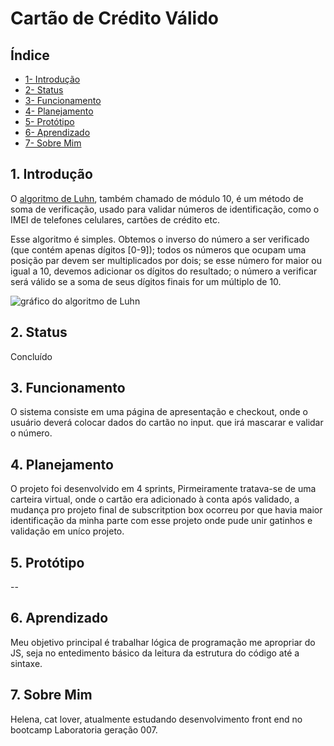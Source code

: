 # Cartão de Crédito Válido

## Índice


   * [1- Introdução](#introdução)
   * [2- Status](#status)
   * [3- Funcionamento](#funcionamento)
   * [4- Planejamento](#planejamento)
   * [5- Protótipo](#protótipo)
   * [6- Aprendizado](#aprendizado)
   * [7- Sobre Mim](#sobre-mim)



## 1. Introdução

O [algoritmo de Luhn](https://en.wikipedia.org/wiki/Luhn_algorithm), também
chamado de módulo 10, é um método de soma de verificação, usado para validar
números de identificação, como o IMEI de telefones celulares, cartões de crédito
etc.

Esse algoritmo é simples. Obtemos o inverso do número a ser verificado (que
contém apenas dígitos [0-9]); todos os números que ocupam uma posição par devem
ser multiplicados por dois; se esse número for maior ou igual a 10, devemos
adicionar os dígitos do resultado; o número a verificar será válido se a soma de
seus dígitos finais for um múltiplo de 10.

![gráfico do algoritmo de
Luhn](https://www.101computing.net/wp/wp-content/uploads/Luhn-Algorithm.png)

## 2. Status

Concluído

## 3. Funcionamento

 O sistema consiste em uma página de apresentação e checkout, onde o usuário deverá colocar dados do cartão no input. que irá mascarar e validar o número.

## 4. Planejamento

O projeto foi desenvolvido em 4 sprints, Pirmeiramente tratava-se de uma carteira virtual, onde o cartão era adicionado à conta após validado, a mudança pro projeto final de subscritption box ocorreu por que havia maior identificação da minha parte com esse projeto onde pude unir gatinhos e validação em uníco projeto.
  
## 5. Protótipo

--


## 6. Aprendizado

Meu objetivo principal é trabalhar lógica de programação me apropriar do JS, seja no entedimento básico da leitura da estrutura do código até a sintaxe.

 
## 7. Sobre Mim

Helena, cat lover, atualmente estudando desenvolvimento front end no bootcamp Laboratoria geração 007.

